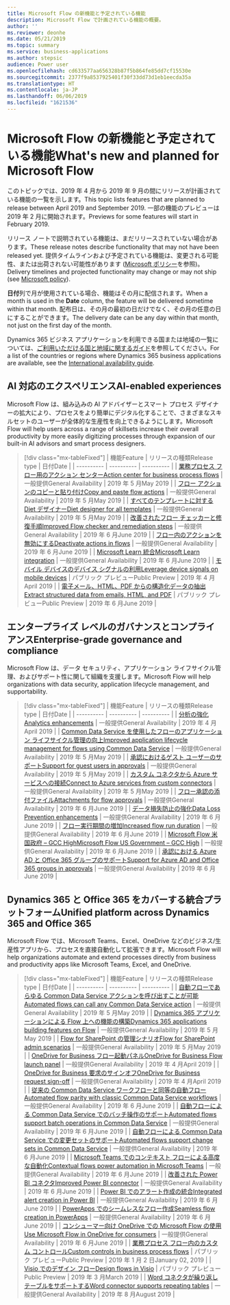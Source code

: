 ```yaml
---
title: Microsoft Flow の新機能と予定されている機能
description: Microsoft Flow で計画されている機能の概要。
author: ''
ms.reviewer: deonhe
ms.date: 05/21/2019
ms.topic: summary
ms.service: business-applications
ms.author: stepsic
audience: Power user
ms.openlocfilehash: cd633577aa656328b87f5b864fe85dd7cf15530e
ms.sourcegitcommit: 2377f9a8537925401f30f33dd73d1eb1eecda35a
ms.translationtype: HT
ms.contentlocale: ja-JP
ms.lasthandoff: 06/06/2019
ms.locfileid: "1621536"
---
```

# <a name="whats-new-and-planned-for-microsoft-flow"></a><span data-ttu-id="b5393-103">Microsoft Flow の新機能と予定されている機能</span><span class="sxs-lookup"><span data-stu-id="b5393-103">What's new and planned for Microsoft Flow</span></span>

<span data-ttu-id="b5393-104">このトピックでは、2019 年 4 月から 2019 年 9 月の間にリリースが計画されている機能の一覧を示します。</span><span class="sxs-lookup"><span data-stu-id="b5393-104">This topic lists features that are planned to release between April 2019 and September 2019.</span></span> <span data-ttu-id="b5393-105">一部の機能のプレビューは 2019 年 2 月に開始されます。</span><span class="sxs-lookup"><span data-stu-id="b5393-105">Previews for some features will start in February 2019.</span></span>

<span data-ttu-id="b5393-106">リリース ノートで説明されている機能は、まだリリースされていない場合があります。</span><span class="sxs-lookup"><span data-stu-id="b5393-106">These release notes describe functionality that may not have been released yet.</span></span> <span data-ttu-id="b5393-107">提供タイムラインおよび予定されている機能は、変更される可能性、または出荷されない可能性があります ([Microsoft ポリシー](https://go.microsoft.com/fwlink/p/?linkid=2007332)を参照)。</span><span class="sxs-lookup"><span data-stu-id="b5393-107">Delivery timelines and projected functionality may change or may not ship (see [Microsoft policy](https://go.microsoft.com/fwlink/p/?linkid=2007332)).</span></span>

<span data-ttu-id="b5393-108">**日付**列で月が使用されている場合、機能はその月に配信されます。</span><span class="sxs-lookup"><span data-stu-id="b5393-108">When a month is used in the **Date** column, the feature will be delivered sometime within that month.</span></span> <span data-ttu-id="b5393-109">配布日は、その月の最初の日だけでなく、その月の任意の日にすることができます。</span><span class="sxs-lookup"><span data-stu-id="b5393-109">The delivery date can be any day within that month, not just on the first day of the month.</span></span>

<span data-ttu-id="b5393-110">Dynamics 365 ビジネス アプリケーションを利用できる国または地域の一覧については、[ご利用いただける国と地域に関するガイド](https://aka.ms/dynamics_365_international_availability_deck)を参照してください。</span><span class="sxs-lookup"><span data-stu-id="b5393-110">For a list of the countries or regions where Dynamics 365 business applications are available, see the [International availability guide](https://aka.ms/dynamics_365_international_availability_deck).</span></span>


## <a name="ai-enabled-experiences"></a><span data-ttu-id="b5393-111">AI 対応のエクスペリエンス</span><span class="sxs-lookup"><span data-stu-id="b5393-111">AI-enabled experiences</span></span>

<span data-ttu-id="b5393-112">Microsoft Flow は、組み込みの AI アドバイザーとスマート プロセス デザイナーの拡大により、プロセスをより簡単にデジタル化することで、さまざまなスキルセットのユーザーが全体的な生産性を向上できるようにします。</span><span class="sxs-lookup"><span data-stu-id="b5393-112">Microsoft Flow will help users across a range of skillsets increase their overall productivity by more easily digitizing processes through expansion of our built-in AI advisors and smart process designers.</span></span>

> [!div class="mx-tableFixed"]
> | <span data-ttu-id="b5393-113">機能</span><span class="sxs-lookup"><span data-stu-id="b5393-113">Feature</span></span>    | <span data-ttu-id="b5393-114">リリースの種類</span><span class="sxs-lookup"><span data-stu-id="b5393-114">Release type</span></span>    |  <span data-ttu-id="b5393-115">日付</span><span class="sxs-lookup"><span data-stu-id="b5393-115">Date</span></span> |
> | ---------- | ---------- | ---------- |
> | [<span data-ttu-id="b5393-116">業務プロセス フロー用のアクション センター</span><span class="sxs-lookup"><span data-stu-id="b5393-116">Action center for business process flows</span></span>](action-center-business-process-flows.md) | <span data-ttu-id="b5393-117">一般提供</span><span class="sxs-lookup"><span data-stu-id="b5393-117">General Availability</span></span> |  <span data-ttu-id="b5393-118">2019 年 5 月</span><span class="sxs-lookup"><span data-stu-id="b5393-118">May 2019</span></span>  |
> | [<span data-ttu-id="b5393-119">フロー アクションのコピーと貼り付け</span><span class="sxs-lookup"><span data-stu-id="b5393-119">Copy and paste flow actions</span></span>](copy-paste-actions.md) | <span data-ttu-id="b5393-120">一般提供</span><span class="sxs-lookup"><span data-stu-id="b5393-120">General Availability</span></span> |  <span data-ttu-id="b5393-121">2019 年 5 月</span><span class="sxs-lookup"><span data-stu-id="b5393-121">May 2019</span></span>  |
> | [<span data-ttu-id="b5393-122">すべてのテンプレートに対する Diet デザイナー</span><span class="sxs-lookup"><span data-stu-id="b5393-122">Diet designer for all templates</span></span>](diet-designer-all-templates.md) | <span data-ttu-id="b5393-123">一般提供</span><span class="sxs-lookup"><span data-stu-id="b5393-123">General Availability</span></span> |  <span data-ttu-id="b5393-124">2019 年 5 月</span><span class="sxs-lookup"><span data-stu-id="b5393-124">May 2019</span></span>  |
> | [<span data-ttu-id="b5393-125">改善されたフロー チェッカーと修復手順</span><span class="sxs-lookup"><span data-stu-id="b5393-125">Improved Flow checker and remediation steps</span></span>](improved-checker-remediation-steps.md) | <span data-ttu-id="b5393-126">一般提供</span><span class="sxs-lookup"><span data-stu-id="b5393-126">General Availability</span></span> |  <span data-ttu-id="b5393-127">2019 年 6 月</span><span class="sxs-lookup"><span data-stu-id="b5393-127">June 2019</span></span>  |
> | [<span data-ttu-id="b5393-128">フロー内のアクションを無効にする</span><span class="sxs-lookup"><span data-stu-id="b5393-128">Deactivate actions in flows</span></span>](deactivate-actions-flows.md) | <span data-ttu-id="b5393-129">一般提供</span><span class="sxs-lookup"><span data-stu-id="b5393-129">General Availability</span></span> |  <span data-ttu-id="b5393-130">2019 年 6 月</span><span class="sxs-lookup"><span data-stu-id="b5393-130">June 2019</span></span>  |
> | [<span data-ttu-id="b5393-131">Microsoft Learn 統合</span><span class="sxs-lookup"><span data-stu-id="b5393-131">Microsoft Learn integration</span></span>](learn-integration.md) | <span data-ttu-id="b5393-132">一般提供</span><span class="sxs-lookup"><span data-stu-id="b5393-132">General Availability</span></span> |  <span data-ttu-id="b5393-133">2019 年 6 月</span><span class="sxs-lookup"><span data-stu-id="b5393-133">June 2019</span></span>  |
> | [<span data-ttu-id="b5393-134">モバイル デバイスのデバイス シグナルの利用</span><span class="sxs-lookup"><span data-stu-id="b5393-134">Leverage device signals on mobile devices</span></span>](leverage-device-signals-mobile-devices.md) | <span data-ttu-id="b5393-135">パブリック プレビュー</span><span class="sxs-lookup"><span data-stu-id="b5393-135">Public Preview</span></span> |  <span data-ttu-id="b5393-136">2019 年 4 月</span><span class="sxs-lookup"><span data-stu-id="b5393-136">April 2019</span></span>  |
> | [<span data-ttu-id="b5393-137">電子メール、HTML、PDF からの構造化データの抽出</span><span class="sxs-lookup"><span data-stu-id="b5393-137">Extract structured data from emails, HTML, and PDF</span></span>](extract-structured-data-emails-html-pdf.md) | <span data-ttu-id="b5393-138">パブリック プレビュー</span><span class="sxs-lookup"><span data-stu-id="b5393-138">Public Preview</span></span> |  <span data-ttu-id="b5393-139">2019 年 6 月</span><span class="sxs-lookup"><span data-stu-id="b5393-139">June 2019</span></span>  |

## <a name="enterprise-grade-governance-and-compliance"></a><span data-ttu-id="b5393-140">エンタープライズ レベルのガバナンスとコンプライアンス</span><span class="sxs-lookup"><span data-stu-id="b5393-140">Enterprise-grade governance and compliance</span></span>

<span data-ttu-id="b5393-141">Microsoft Flow は、データ セキュリティ、アプリケーション ライフサイクル管理、およびサポート性に関して組織を支援します。</span><span class="sxs-lookup"><span data-stu-id="b5393-141">Microsoft Flow will help organizations with data security, application lifecycle management, and supportability.</span></span>

> [!div class="mx-tableFixed"]
> | <span data-ttu-id="b5393-142">機能</span><span class="sxs-lookup"><span data-stu-id="b5393-142">Feature</span></span>    | <span data-ttu-id="b5393-143">リリースの種類</span><span class="sxs-lookup"><span data-stu-id="b5393-143">Release type</span></span>    |  <span data-ttu-id="b5393-144">日付</span><span class="sxs-lookup"><span data-stu-id="b5393-144">Date</span></span> |
> | ---------- | ---------- | ---------- |
> | [<span data-ttu-id="b5393-145">分析の強化</span><span class="sxs-lookup"><span data-stu-id="b5393-145">Analytics enhancements</span></span>](analytics-enhancements.md) | <span data-ttu-id="b5393-146">一般提供</span><span class="sxs-lookup"><span data-stu-id="b5393-146">General Availability</span></span> |  <span data-ttu-id="b5393-147">2019 年 4 月</span><span class="sxs-lookup"><span data-stu-id="b5393-147">April 2019</span></span>  |
> | [<span data-ttu-id="b5393-148">Common Data Service を使用したフローのアプリケーション ライフサイクル管理の向上</span><span class="sxs-lookup"><span data-stu-id="b5393-148">Improved application lifecycle management for flows using Common Data Service</span></span>](general-availability-solution-capabilities.md) | <span data-ttu-id="b5393-149">一般提供</span><span class="sxs-lookup"><span data-stu-id="b5393-149">General Availability</span></span> |  <span data-ttu-id="b5393-150">2019 年 5 月</span><span class="sxs-lookup"><span data-stu-id="b5393-150">May 2019</span></span>  |
> | [<span data-ttu-id="b5393-151">承認におけるゲスト ユーザーのサポート</span><span class="sxs-lookup"><span data-stu-id="b5393-151">Support for guest users in approvals</span></span>](support-guest-users-approvals.md) | <span data-ttu-id="b5393-152">一般提供</span><span class="sxs-lookup"><span data-stu-id="b5393-152">General Availability</span></span> |  <span data-ttu-id="b5393-153">2019 年 5 月</span><span class="sxs-lookup"><span data-stu-id="b5393-153">May 2019</span></span>  |
> | [<span data-ttu-id="b5393-154">カスタム コネクタから Azure サービスへの接続</span><span class="sxs-lookup"><span data-stu-id="b5393-154">Connect to Azure services from custom connectors</span></span>](connect-azure-services-custom-connectors.md) | <span data-ttu-id="b5393-155">一般提供</span><span class="sxs-lookup"><span data-stu-id="b5393-155">General Availability</span></span> |  <span data-ttu-id="b5393-156">2019 年 5 月</span><span class="sxs-lookup"><span data-stu-id="b5393-156">May 2019</span></span>  |
> | [<span data-ttu-id="b5393-157">フロー承認の添付ファイル</span><span class="sxs-lookup"><span data-stu-id="b5393-157">Attachments for flow approvals</span></span>](attachments-approvals.md) | <span data-ttu-id="b5393-158">一般提供</span><span class="sxs-lookup"><span data-stu-id="b5393-158">General Availability</span></span> |  <span data-ttu-id="b5393-159">2019 年 6 月</span><span class="sxs-lookup"><span data-stu-id="b5393-159">June 2019</span></span>  |
> | [<span data-ttu-id="b5393-160">データ損失防止の強化</span><span class="sxs-lookup"><span data-stu-id="b5393-160">Data Loss Prevention enhancements</span></span>](data-loss-prevention-enhancements.md) | <span data-ttu-id="b5393-161">一般提供</span><span class="sxs-lookup"><span data-stu-id="b5393-161">General Availability</span></span> |  <span data-ttu-id="b5393-162">2019 年 6 月</span><span class="sxs-lookup"><span data-stu-id="b5393-162">June 2019</span></span>  |
> | [<span data-ttu-id="b5393-163">フロー実行期間の増加</span><span class="sxs-lookup"><span data-stu-id="b5393-163">Increased flow run duration</span></span>](increased-run-duration.md) | <span data-ttu-id="b5393-164">一般提供</span><span class="sxs-lookup"><span data-stu-id="b5393-164">General Availability</span></span> |  <span data-ttu-id="b5393-165">2019 年 6 月</span><span class="sxs-lookup"><span data-stu-id="b5393-165">June 2019</span></span>  |
> | [<span data-ttu-id="b5393-166">Microsoft Flow 米国政府 – GCC High</span><span class="sxs-lookup"><span data-stu-id="b5393-166">Microsoft Flow US Government – GCC High</span></span>](us-government-–-gcc-high.md) | <span data-ttu-id="b5393-167">一般提供</span><span class="sxs-lookup"><span data-stu-id="b5393-167">General Availability</span></span> |  <span data-ttu-id="b5393-168">2019 年 6 月</span><span class="sxs-lookup"><span data-stu-id="b5393-168">June 2019</span></span>  |
> | [<span data-ttu-id="b5393-169">承認における Azure AD と Office 365 グループのサポート</span><span class="sxs-lookup"><span data-stu-id="b5393-169">Support for Azure AD and Office 365 groups in approvals</span></span>](support-azure-ad-office-365-groups-approvals.md) | <span data-ttu-id="b5393-170">一般提供</span><span class="sxs-lookup"><span data-stu-id="b5393-170">General Availability</span></span> |  <span data-ttu-id="b5393-171">2019 年 6 月</span><span class="sxs-lookup"><span data-stu-id="b5393-171">June 2019</span></span>  |

## <a name="unified-platform-across-dynamics-365-and-office-365"></a><span data-ttu-id="b5393-172">Dynamics 365 と Office 365 をカバーする統合プラットフォーム</span><span class="sxs-lookup"><span data-stu-id="b5393-172">Unified platform across Dynamics 365 and Office 365</span></span>

<span data-ttu-id="b5393-173">Microsoft Flow では、Microsoft Teams、Excel、OneDrive などのビジネス/生産性アプリから、プロセスを直接自動化して拡張できます。</span><span class="sxs-lookup"><span data-stu-id="b5393-173">Microsoft Flow will help organizations automate and extend processes directly from business and productivity apps like Microsoft Teams, Excel, and OneDrive.</span></span>

> [!div class="mx-tableFixed"]
> | <span data-ttu-id="b5393-174">機能</span><span class="sxs-lookup"><span data-stu-id="b5393-174">Feature</span></span>    | <span data-ttu-id="b5393-175">リリースの種類</span><span class="sxs-lookup"><span data-stu-id="b5393-175">Release type</span></span>    |  <span data-ttu-id="b5393-176">日付</span><span class="sxs-lookup"><span data-stu-id="b5393-176">Date</span></span> |
> | ---------- | ---------- | ---------- |
> | [<span data-ttu-id="b5393-177">自動フローであらゆる Common Data Service アクションを呼び出すことが可能</span><span class="sxs-lookup"><span data-stu-id="b5393-177">Automated flows can call any Common Data Service action</span></span>](automated-flows-call-common-data-service-action.md) | <span data-ttu-id="b5393-178">一般提供</span><span class="sxs-lookup"><span data-stu-id="b5393-178">General Availability</span></span> |  <span data-ttu-id="b5393-179">2019 年 5 月</span><span class="sxs-lookup"><span data-stu-id="b5393-179">May 2019</span></span>  |
> | [<span data-ttu-id="b5393-180">Dynamics 365 アプリケーションによる Flow 上への機能の構築</span><span class="sxs-lookup"><span data-stu-id="b5393-180">Dynamics 365 applications building features on Flow</span></span>](dynamics-365-applications-building-features.md) | <span data-ttu-id="b5393-181">一般提供</span><span class="sxs-lookup"><span data-stu-id="b5393-181">General Availability</span></span> |  <span data-ttu-id="b5393-182">2019 年 5 月</span><span class="sxs-lookup"><span data-stu-id="b5393-182">May 2019</span></span>  |
> | [<span data-ttu-id="b5393-183">Flow for SharePoint の管理シナリオ</span><span class="sxs-lookup"><span data-stu-id="b5393-183">Flow for SharePoint admin scenarios</span></span>](sharepoint-admin-scenarios.md) | <span data-ttu-id="b5393-184">一般提供</span><span class="sxs-lookup"><span data-stu-id="b5393-184">General Availability</span></span> |  <span data-ttu-id="b5393-185">2019 年 5 月</span><span class="sxs-lookup"><span data-stu-id="b5393-185">May 2019</span></span>  |
> | [<span data-ttu-id="b5393-186">OneDrive for Business フロー起動パネル</span><span class="sxs-lookup"><span data-stu-id="b5393-186">OneDrive for Business Flow launch panel</span></span>](onedrive-business-launch-panel.md) | <span data-ttu-id="b5393-187">一般提供</span><span class="sxs-lookup"><span data-stu-id="b5393-187">General Availability</span></span> |  <span data-ttu-id="b5393-188">2019 年 4 月</span><span class="sxs-lookup"><span data-stu-id="b5393-188">April 2019</span></span>  |
> | [<span data-ttu-id="b5393-189">OneDrive for Business 要求のサインオフ</span><span class="sxs-lookup"><span data-stu-id="b5393-189">OneDrive for Business request sign-off</span></span>](onedrive-business-request-sign-off.md) | <span data-ttu-id="b5393-190">一般提供</span><span class="sxs-lookup"><span data-stu-id="b5393-190">General Availability</span></span> |  <span data-ttu-id="b5393-191">2019 年 4 月</span><span class="sxs-lookup"><span data-stu-id="b5393-191">April 2019</span></span>  |
> | [<span data-ttu-id="b5393-192">従来の Common Data Service ワークフローと同等の自動フロー</span><span class="sxs-lookup"><span data-stu-id="b5393-192">Automated flow parity with classic Common Data Service workflows</span></span>](automated-parity-classic-common-data-service-workflows.md) | <span data-ttu-id="b5393-193">一般提供</span><span class="sxs-lookup"><span data-stu-id="b5393-193">General Availability</span></span> |  <span data-ttu-id="b5393-194">2019 年 6 月</span><span class="sxs-lookup"><span data-stu-id="b5393-194">June 2019</span></span>  |
> | [<span data-ttu-id="b5393-195">自動フローによる Common Data Service でのバッチ操作のサポート</span><span class="sxs-lookup"><span data-stu-id="b5393-195">Automated flows support batch operations in Common Data Service</span></span>](automated-flows-support-batch-operations-common-data-service.md) | <span data-ttu-id="b5393-196">一般提供</span><span class="sxs-lookup"><span data-stu-id="b5393-196">General Availability</span></span> |  <span data-ttu-id="b5393-197">2019 年 6 月</span><span class="sxs-lookup"><span data-stu-id="b5393-197">June 2019</span></span>  |
> | [<span data-ttu-id="b5393-198">自動フローによる Common Data Service での変更セットのサポート</span><span class="sxs-lookup"><span data-stu-id="b5393-198">Automated flows support change sets in Common Data Service</span></span>](automated-flows-support-change-sets-common-data-service.md) | <span data-ttu-id="b5393-199">一般提供</span><span class="sxs-lookup"><span data-stu-id="b5393-199">General Availability</span></span> |  <span data-ttu-id="b5393-200">2019 年 6 月</span><span class="sxs-lookup"><span data-stu-id="b5393-200">June 2019</span></span>  |
> | [<span data-ttu-id="b5393-201">Microsoft Teams でのコンテキスト フローによる高度な自動化</span><span class="sxs-lookup"><span data-stu-id="b5393-201">Contextual flows power automation in Microsoft Teams</span></span>](contextual-flows-power-automation-teams.md) | <span data-ttu-id="b5393-202">一般提供</span><span class="sxs-lookup"><span data-stu-id="b5393-202">General Availability</span></span> |  <span data-ttu-id="b5393-203">2019 年 6 月</span><span class="sxs-lookup"><span data-stu-id="b5393-203">June 2019</span></span>  |
> | [<span data-ttu-id="b5393-204">改善された Power BI コネクタ</span><span class="sxs-lookup"><span data-stu-id="b5393-204">Improved Power BI connector</span></span>](improved-power-bi-connector.md) | <span data-ttu-id="b5393-205">一般提供</span><span class="sxs-lookup"><span data-stu-id="b5393-205">General Availability</span></span> |  <span data-ttu-id="b5393-206">2019 年 6 月</span><span class="sxs-lookup"><span data-stu-id="b5393-206">June 2019</span></span>  |
> | [<span data-ttu-id="b5393-207">Power BI でのアラート作成の統合</span><span class="sxs-lookup"><span data-stu-id="b5393-207">Integrated alert creation in Power BI</span></span>](integrated-alert-creation-power-bi.md) | <span data-ttu-id="b5393-208">一般提供</span><span class="sxs-lookup"><span data-stu-id="b5393-208">General Availability</span></span> |  <span data-ttu-id="b5393-209">2019 年 6 月</span><span class="sxs-lookup"><span data-stu-id="b5393-209">June 2019</span></span>  |
> | [<span data-ttu-id="b5393-210">PowerApps でのシームレスなフロー作成</span><span class="sxs-lookup"><span data-stu-id="b5393-210">Seamless flow creation in PowerApps</span></span>](seamless-creation.md) | <span data-ttu-id="b5393-211">一般提供</span><span class="sxs-lookup"><span data-stu-id="b5393-211">General Availability</span></span> |  <span data-ttu-id="b5393-212">2019 年 6 月</span><span class="sxs-lookup"><span data-stu-id="b5393-212">June 2019</span></span>  |
> | [<span data-ttu-id="b5393-213">コンシューマー向け OneDrive での Microsoft Flow の使用</span><span class="sxs-lookup"><span data-stu-id="b5393-213">Use Microsoft Flow in OneDrive for consumers</span></span>](use-onedrive-consumers.md) | <span data-ttu-id="b5393-214">一般提供</span><span class="sxs-lookup"><span data-stu-id="b5393-214">General Availability</span></span> |  <span data-ttu-id="b5393-215">2019 年 6 月</span><span class="sxs-lookup"><span data-stu-id="b5393-215">June 2019</span></span>  |
> | [<span data-ttu-id="b5393-216">業務プロセス フロー内のカスタム コントロール</span><span class="sxs-lookup"><span data-stu-id="b5393-216">Custom controls in business process flows</span></span>](custom-controls-business-process-flows.md) | <span data-ttu-id="b5393-217">パブリック プレビュー</span><span class="sxs-lookup"><span data-stu-id="b5393-217">Public Preview</span></span> |  <span data-ttu-id="b5393-218">2019 年 1 月 2 日</span><span class="sxs-lookup"><span data-stu-id="b5393-218">January 02, 2019</span></span>  |
> | [<span data-ttu-id="b5393-219">Visio でのデザイン フロー</span><span class="sxs-lookup"><span data-stu-id="b5393-219">Design flows in Visio</span></span>](design-flows-visio.md) | <span data-ttu-id="b5393-220">パブリック プレビュー</span><span class="sxs-lookup"><span data-stu-id="b5393-220">Public Preview</span></span> |  <span data-ttu-id="b5393-221">2019 年 3 月</span><span class="sxs-lookup"><span data-stu-id="b5393-221">March 2019</span></span>  |
> | [<span data-ttu-id="b5393-222">Word コネクタが繰り返しテーブルをサポートする</span><span class="sxs-lookup"><span data-stu-id="b5393-222">Word connector supports repeating tables</span></span>](word-connector-supports-repeating-tables.md) | <span data-ttu-id="b5393-223">一般提供</span><span class="sxs-lookup"><span data-stu-id="b5393-223">General Availability</span></span> |  <span data-ttu-id="b5393-224">2019 年 8 月</span><span class="sxs-lookup"><span data-stu-id="b5393-224">August 2019</span></span>  |
